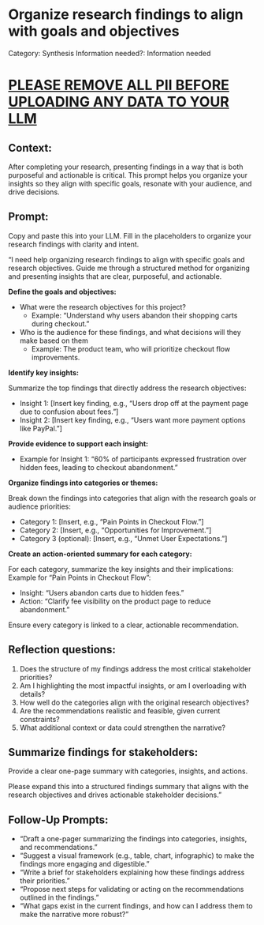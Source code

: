 # Organize research findings to align with goals and objectives

Category: Synthesis
Information needed?: Information needed

# [PLEASE REMOVE ALL PII BEFORE UPLOADING ANY DATA TO YOUR LLM](../Instructions%201f4b1fbd87d981279751ecbb947c14be/Removing%20PII%20from%20datasets%201f4b1fbd87d981a6964dd90afebfa2ba.md)

## **Context:**

After completing your research, presenting findings in a way that is both purposeful and actionable is critical. This prompt helps you organize your insights so they align with specific goals, resonate with your audience, and drive decisions.

## **Prompt:**

Copy and paste this into your LLM. Fill in the placeholders to organize your research findings with clarity and intent.

“I need help organizing research findings to align with specific goals and research objectives. Guide me through a structured method for organizing and presenting insights that are clear, purposeful, and actionable.

**Define the goals and objectives:**

- What were the research objectives for this project?
    - Example: “Understand why users abandon their shopping carts during checkout.”
- Who is the audience for these findings, and what decisions will they make based on them
    - Example: The product team, who will prioritize checkout flow improvements.

**Identify key insights:**

Summarize the top findings that directly address the research objectives:

- Insight 1: [Insert key finding, e.g., “Users drop off at the payment page due to confusion about fees.”]
- Insight 2: [Insert key finding, e.g., “Users want more payment options like PayPal.”]

**Provide evidence to support each insight:**

- Example for Insight 1: “60% of participants expressed frustration over hidden fees, leading to checkout abandonment.”

**Organize findings into categories or themes:**

Break down the findings into categories that align with the research goals or audience priorities:

- Category 1: [Insert, e.g., “Pain Points in Checkout Flow.”]
- Category 2: [Insert, e.g., “Opportunities for Improvement.”]
- Category 3 (optional): [Insert, e.g., “Unmet User Expectations.”]

**Create an action-oriented summary for each category:**

For each category, summarize the key insights and their implications: Example for “Pain Points in Checkout Flow”:

- Insight: “Users abandon carts due to hidden fees.”
- Action: “Clarify fee visibility on the product page to reduce abandonment.”

Ensure every category is linked to a clear, actionable recommendation.

## Reflection questions:

1. Does the structure of my findings address the most critical stakeholder priorities?
2. Am I highlighting the most impactful insights, or am I overloading with details?
3. How well do the categories align with the original research objectives?
4. Are the recommendations realistic and feasible, given current constraints?
5. What additional context or data could strengthen the narrative?

## Summarize findings for stakeholders:

Provide a clear one-page summary with categories, insights, and actions.

Please expand this into a structured findings summary that aligns with the research objectives and drives actionable stakeholder decisions.”

## **Follow-Up Prompts:**

- “Draft a one-pager summarizing the findings into categories, insights, and recommendations.”
- “Suggest a visual framework (e.g., table, chart, infographic) to make the findings more engaging and digestible.”
- “Write a brief for stakeholders explaining how these findings address their priorities.”
- “Propose next steps for validating or acting on the recommendations outlined in the findings.”
- “What gaps exist in the current findings, and how can I address them to make the narrative more robust?”